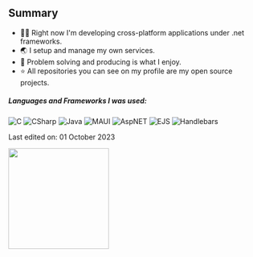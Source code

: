## Summary

- 👨‍💻 Right now I'm developing cross-platform applications under .net frameworks.
- 🌏 I setup and manage my own services.
- 🔑 Problem solving and producing is what I enjoy.
- ⭐ All repositories you can see on my profile are my open source projects.

##### Languages and Frameworks I was used:

![C](https://img.shields.io/badge/-C-000000?style=flat&logo=c)
![CSharp](https://img.shields.io/badge/-CSharp-000000?style=flat&logo=csharp)
![Java](https://img.shields.io/badge/-Java-000000?style=flat&logo=java)
![MAUI](https://img.shields.io/badge/-MAUI-000000?style=flat&logo=maui)
![AspNET](https://img.shields.io/badge/-AspNET-000000?style=flat&logo=aspnet)
![EJS](https://img.shields.io/badge/-EJS-000000?style=flat&logo=ejs)
![Handlebars](https://img.shields.io/badge/-Handlebars-000000?style=flat&logo=Handlebars)

Last edited on: 01 October 2023

<img src='https://github.com/alisariaslan/alisariaslan/assets/36519570/2b410eb3-6d04-4b90-85cf-160900398fb0.png' width='200' unselectable="on" style="pointer-events: none; user-select: none;">
